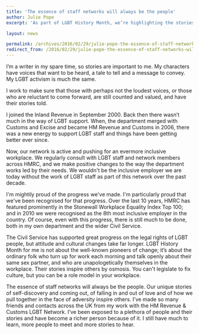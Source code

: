 ```yaml
---
title: 'The essence of staff networks will always be the people'
author: Julie Pope
excerpt: 'As part of LGBT History Month, we’re highlighting the stories of LGB* civil servants and Civil Service diversity networks. Julie Pope works at HM Revenue and Customs. She writes about the important of networks and visible LGBT people in the workplace.'

layout: news

permalink: /archives/2016/02/29/julie-pope-the-essence-of-staff-networks-will-always-be-the-people/
redirect_from: /2016/02/29/julie-pope-the-essence-of-staff-networks-will-always-be-the-people/
---
```


I’m a writer in my spare time, so stories are important to me. My characters have voices that want to be heard, a tale to tell and a message to convey. My LGBT activism is much the same.

I work to make sure that those with perhaps not the loudest voices, or those who are reluctant to come forward, are still counted and valued, and have their stories told.

I joined the Inland Revenue in September 2000. Back then there wasn’t much in the way of LGBT support. When, the department merged with Customs and Excise and became HM Revenue and Customs in 2006, there was a new energy to support LGBT staff and things  have been getting better ever since.

Now, our network is active and pushing for an evermore inclusive workplace. We regularly consult with LGBT staff and network members across HMRC, and we make positive changes to the way the department works led by their needs. We wouldn't be the inclusive employer we are today without the work of LGBT staff as part of this network over the past decade.

I'm mightily proud of the progress we've made. I'm particularly proud that we've been recognised for that progress. Over the last 10 years, HMRC has featured prominently in the Stonewall Workplace Equality Index Top 100; and in 2010 we were recognised as the 8th most inclusive employer in the country. Of course, even with this progress, there is still much to be done, both in my own department and the wider Civil Service.

The Civil Service has supported great progress on the legal rights of LGBT people, but attitude and cultural changes take far longer. LGBT History Month for me is not about the well-known pioneers of change; it’s about the ordinary folk who turn up for work each morning and talk openly about their same sex partner, and who are unapologetically themselves in the workplace. Their stories inspire others by osmosis. You can't legislate to fix culture, but you can be a role model in your workplace.

The essence of staff networks will always be the people. Our unique stories of self-discovery and coming out, of falling in and out of love and of how we pull together in the face of adversity inspire others. I’ve made so many friends and contacts across the UK from my work with the HM Revenue &amp; Customs LGBT Network. I’ve been exposed to a plethora of people and their stories and have become a richer person because of it. I still have much to learn, more people to meet and more stories to hear.